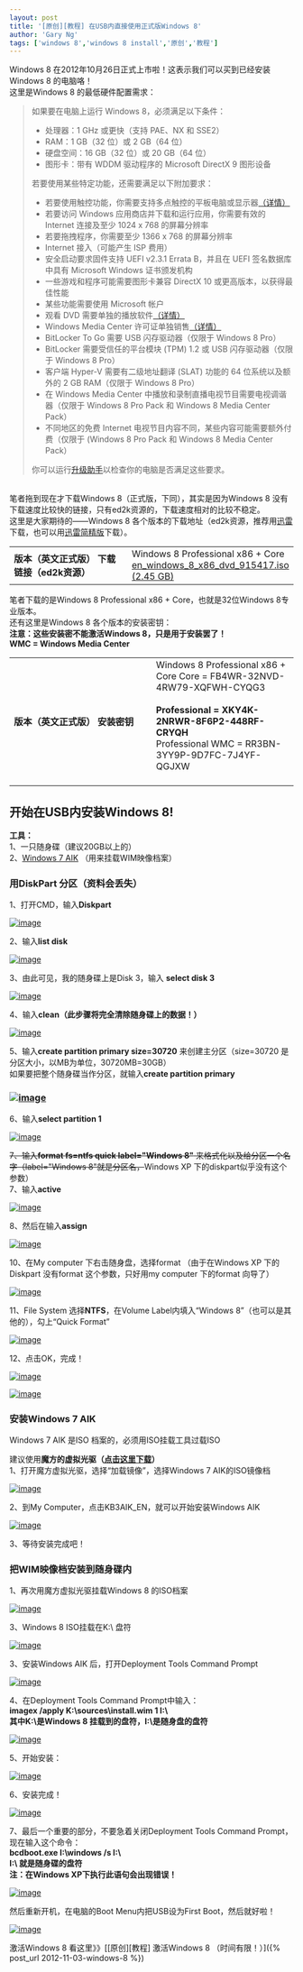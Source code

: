 ```yaml
---
layout: post
title: '[原创][教程] 在USB内直接使用正式版Windows 8'
author: 'Gary Ng'
tags: ['windows 8','windows 8 install','原创','教程']
---
```


Windows 8 在2012年10月26日正式上市啦！这表示我们可以买到已经安装Windows
8 的电脑咯！  
 这里是Windows 8 的最低硬件配置需求：  

> 如果要在电脑上运行 Windows 8，必须满足以下条件：  
>
> -   处理器：1 GHz 或更快（支持 PAE、NX 和 SSE2）  
> -   RAM：1 GB（32 位）或 2 GB（64 位）  
> -   硬盘空间：16 GB（32 位）或 20 GB（64 位）  
> -   图形卡：带有 WDDM 驱动程序的 Microsoft DirectX 9 图形设备
>
> 若要使用某些特定功能，还需要满足以下附加要求：  
>
> -   若要使用触控功能，你需要支持多点触控的平板电脑或显示器[（详情）](http://windows.microsoft.com/zh-CN/windows-8/multitouch-harware-reqs)  
> -   若要访问 Windows 应用商店并下载和运行应用，你需要有效的 Internet
>     连接及至少 1024 x 768 的屏幕分辨率  
> -   若要拖拽程序，你需要至少 1366 x 768 的屏幕分辨率  
> -   Internet 接入（可能产生 ISP 费用）  
> -   安全启动要求固件支持 UEFI v2.3.1 Errata B，并且在 UEFI
>     签名数据库中具有 Microsoft Windows 证书颁发机构  
> -   一些游戏和程序可能需要图形卡兼容 DirectX 10
>     或更高版本，以获得最佳性能  
> -   某些功能需要使用 Microsoft 帐户  
> -   观看 DVD
>     需要单独的播放软件[（详情）](http://windows.microsoft.com/zh-CN/windows/dvd-playback-help)  
> -   Windows Media Center
>     许可证单独销售[（详情）](http://windows.microsoft.com/zh-CN/windows-8/feature-packs)  
> -   BitLocker To Go 需要 USB 闪存驱动器（仅限于 Windows 8 Pro）  
> -   BitLocker 需要受信任的平台模块 (TPM) 1.2 或 USB 闪存驱动器（仅限于
>     Windows 8 Pro）  
> -   客户端 Hyper-V 需要有二级地址翻译 (SLAT) 功能的 64
>     位系统以及额外的 2 GB RAM（仅限于 Windows 8 Pro）  
> -   在 Windows Media Center
>     中播放和录制直播电视节目需要电视调谐器（仅限于 Windows 8 Pro Pack
>     和 Windows 8 Media Center Pack）  
> -   不同地区的免费 Internet
>     电视节目内容不同，某些内容可能需要额外付费（仅限于 (Windows 8 Pro
>     Pack 和 Windows 8 Media Center Pack）
>
> 你可以运行[升级助手](http://windows.microsoft.com/zh-CN/windows-8/upgrade-to-windows-8)以检查你的电脑是否满足这些要求。

<!-- More -->
   
 笔者拖到现在才下载Windows 8（正式版，下同），其实是因为Windows 8
没有下载速度比较快的链接，只有ed2k资源的，下载速度相对的比较不稳定。  
 这里是大家期待的——Windows 8
各个版本的下载地址（ed2k资源，推荐用[迅雷](http://dl.xunlei.com/xl7.html)下载，也可以用[迅雷简精版](http://mini.xunlei.com/)下载）。  

<table>
<colgroup>
<col width="50%" />
<col width="50%" />
</colgroup>
<tbody>
<tr class="odd">
<td align="left"><strong>版本（英文正式版）</strong>
<strong>下载链接（ed2k资源）</strong></td>
<td align="left">Windows 8 Professional x86 + Core
<a href="ed2k://|file|en_windows_8_x86_dvd_915417.iso|2632460288|C357F5451EB803897CAA93437E0A7535|/">en_windows_8_x86_dvd_915417.iso (2.45 GB)</a></td>
</tr>
</tbody>
</table>

  
 笔者下载的是Windows 8 Professional x86 + Core，也就是32位Windows
8专业版本。  
 还有这里是Windows 8 各个版本的安装密钥：  
 **注意：这些安装密不能激活Windows 8，只是用于安装罢了！**  
 **WMC = Windows Media Center**  

<table>
<colgroup>
<col width="50%" />
<col width="50%" />
</colgroup>
<tbody>
<tr class="odd">
<td align="left"><strong>版本（英文正式版）</strong>
<strong>安装密钥</strong></td>
<td align="left">Windows 8 Professional x86 + Core
Core = FB4WR-32NVD-4RW79-XQFWH-CYQG3<br /> <strong><br /></strong> <strong>Professional = XKY4K-2NRWR-8F6P2-448RF-CRYQH</strong><br /> Professional WMC = RR3BN-3YY9P-9D7FC-7J4YF-QGJXW<br /><br /></td>
</tr>
</tbody>
</table>

  

## **开始在USB内安装Windows 8!**

**工具：**  
 1、一只随身碟（建议20GB以上的）  
 2、[Windows 7
AIK](http://download.microsoft.com/download/8/E/9/8E9BBC64-E6F8-457C-9B8D-F6C9A16E6D6A/KB3AIK_EN.iso)
（用来挂载WIM映像档案）  
  

### **用DiskPart 分区（资料会丢失）**

1、打开CMD，输入**Diskpart**  

[![image](http://lh5.ggpht.com/-sysPaxazumY/UJIpsB_O5xI/AAAAAAAACdk/AXrK3tqDPuY/image_thumb%25255B1%25255D.png?imgmax=800 "image")](http://lh4.ggpht.com/-ZCILUJ-AYSw/UJIprDrxQII/AAAAAAAACdc/5V99Cpp-Eq4/s1600-h/image%25255B3%25255D.png)  
  
 2、输入**list disk**  

[![image](http://lh3.ggpht.com/-nr1IqoVder8/UJIpuLV4eBI/AAAAAAAACd0/ksEtml6nwIg/image_thumb%25255B2%25255D.png?imgmax=800 "image")](http://lh4.ggpht.com/-CQzouyomP2U/UJIptOf1VCI/AAAAAAAACdo/tPZecgivxmY/s1600-h/image%25255B6%25255D.png)  
  
 3、由此可见，我的随身碟上是Disk 3，输入 **select disk 3**  

[![image](http://lh3.ggpht.com/-2ZuWfYPbTvY/UJIpwa6nF8I/AAAAAAAACeE/HStRAilFLR4/image_thumb%25255B5%25255D.png?imgmax=800 "image")](http://lh4.ggpht.com/-xGyGyGAytPA/UJIpvRuEM7I/AAAAAAAACd4/YyZTfuikWo0/s1600-h/image%25255B15%25255D.png)  
  
 4、输入**clean（此步骤将完全清除随身碟上的数据！）**  

[![image](http://lh4.ggpht.com/-0RWYnjeWsmc/UJIpz-nG_ZI/AAAAAAAACeU/vsUhuFUaBYc/image_thumb%25255B6%25255D.png?imgmax=800 "image")](http://lh6.ggpht.com/-uzc5VS_8EYc/UJIpxiodYRI/AAAAAAAACeM/IJyfkn1vO38/s1600-h/image%25255B18%25255D.png)  
  
 5、输入**create partition primary size=30720** 来创建主分区（size=30720
是分区大小，以MB为单位，30720MB=30GB）  
 如果要把整个随身碟当作分区，就输入**create partition primary**  

### [![image](http://lh5.ggpht.com/-Iq_vlctgv68/UJIp6Gy-JqI/AAAAAAAACek/9uX2FWYlpHU/image_thumb%25255B7%25255D.png?imgmax=800 "image")](http://lh3.ggpht.com/-a2JCq5eTcjY/UJIp0xFxjJI/AAAAAAAACeY/DCb50WL9JS8/image%25255B21%25255D.png?imgmax=800)

  
 6、输入**select partition 1**  

[![image](http://lh3.ggpht.com/-CT68Zh6wIe8/UJIp8Tl_OOI/AAAAAAAACew/yz0OAbhcI2g/image_thumb%25255B8%25255D.png?imgmax=800 "image")](http://lh6.ggpht.com/-_j2PLRo1KIg/UJIp7OgrRqI/AAAAAAAACes/5FHdFEpaSDU/s1600-h/image%25255B24%25255D.png)  
  
 <s>7、输入**format fs=ntfs quick label="Windows 8"**
来格式化以及给分区一个名字（label="Windows 8"就是分区名，</s>Windows XP
下的diskpart似乎没有这个参数）  
 7、输入**active**  

[![image](http://lh6.ggpht.com/-ITl22PDO5S8/UJIp-CY7N8I/AAAAAAAACfE/OG1HuHWE-Mg/image_thumb%25255B9%25255D.png?imgmax=800 "image")](http://lh4.ggpht.com/-cv6NUROjAmc/UJIp9Ig5FiI/AAAAAAAACe8/joLwHRg-yaw/s1600-h/image%25255B27%25255D.png)  
  
 8、然后在输入**assign**  

[![image](http://lh3.ggpht.com/-lFNNO3plUPw/UJIqAklyXbI/AAAAAAAACfU/yfbqQ1l3CXA/image_thumb%25255B10%25255D.png?imgmax=800 "image")](http://lh4.ggpht.com/-tcoMUDZIFWA/UJIp_uLbBGI/AAAAAAAACfI/4smDsYy9RSc/s1600-h/image%25255B30%25255D.png)  
  
 10、在My computer 下右击随身盘，选择format （由于在Windows XP
下的Diskpart 没有format 这个参数，只好用my computer 下的format
向导了）  

[![image](http://lh4.ggpht.com/-7L9FOxh7dP0/UJIqGnpb2wI/AAAAAAAACfk/6QGYtwd8xfs/image_thumb%25255B11%25255D.png?imgmax=800 "image")](http://lh5.ggpht.com/-vptK6hRpMtE/UJIqBul0MVI/AAAAAAAACfY/2mw1fBrSG2I/image%25255B33%25255D.png?imgmax=800)  
  
 11、File System 选择**NTFS**，在Volume Label内填入“Windows
8”（也可以是其他的），勾上“Quick Format”  

[![image](http://lh6.ggpht.com/-BPgEZYZ2wfA/UJIqJ3EYobI/AAAAAAAACf0/8NbUSN-u2BY/image_thumb%25255B13%25255D.png?imgmax=800 "image")](http://lh5.ggpht.com/-0LK3OcJnc4Q/UJIqHmQkBjI/AAAAAAAACfs/RxYUtauzlYk/s1600-h/image%25255B39%25255D.png)  
  
 12、点击OK，完成！  

[![image](http://lh6.ggpht.com/--TjnZilUcBg/UJIqL5aEWdI/AAAAAAAACgA/HpGUc0rml54/image_thumb%25255B14%25255D.png?imgmax=800 "image")](http://lh5.ggpht.com/-_7SadVpBpgk/UJIqLN8GB-I/AAAAAAAACf8/OKCC9ocot6o/s1600-h/image%25255B42%25255D.png)  

[![image](http://lh4.ggpht.com/-NIRnFf2ed4U/UJIqNrzLWWI/AAAAAAAACgQ/uiRaTjQVNWM/image_thumb%25255B15%25255D.png?imgmax=800 "image")](http://lh3.ggpht.com/-bDanMoG7m0g/UJIqMxTVAzI/AAAAAAAACgM/wyy_L9vneWw/s1600-h/image%25255B45%25255D.png)  
  
  

### **安装Windows 7 AIK**

Windows 7 AIK 是ISO 档案的，必须用ISO挂载工具过载ISO  

建议使用**魔方的虚拟光驱（[点击这里下载](http://www.mediafire.com/?9q2cb7qpiscp5ks)）**  
 1、打开魔方虚拟光驱，选择“加载镜像”，选择Windows 7 AIK的ISO镜像档  

[![image](http://lh6.ggpht.com/-QUdCwiIQpgM/UJH6BDQIqsI/AAAAAAAACaA/mljbkyuLTX0/image_thumb%25255B15%25255D.png?imgmax=800 "image")](http://lh5.ggpht.com/-7XJ7I_1Knf0/UJH5_0lUNrI/AAAAAAAACZ0/v6GHrgLA1MM/s1600-h/image%25255B47%25255D.png)  
  
 2、到My Computer，点击KB3AIK\_EN，就可以开始安装Windows AIK  

[![image](http://lh3.ggpht.com/-88FQO-jxBx8/UJH6DUNIDxI/AAAAAAAACaQ/Cq001CaTL84/image_thumb%25255B16%25255D.png?imgmax=800 "image")](http://lh6.ggpht.com/-gi37f-0x8yQ/UJH6CaRP8lI/AAAAAAAACaI/iwLe7unkD2M/s1600-h/image%25255B50%25255D.png)  
  
 3、等待安装完成吧！  
  

### **把WIM映像档安装到随身碟内**

1、再次用魔方虚拟光驱挂载Windows 8 的ISO档案  

[![image](http://lh4.ggpht.com/-E3Yo25Fd55Q/UJH6FvgIvLI/AAAAAAAACac/KqrNN_PWr5s/image_thumb%25255B18%25255D.png?imgmax=800 "image")](http://lh4.ggpht.com/-CiGpQHr00sI/UJH6Eu2crjI/AAAAAAAACaU/PzSlHSFFINk/s1600-h/image%25255B56%25255D.png)  
  
 3、Windows 8 ISO挂载在K:\\ 盘符  

[![image](http://lh5.ggpht.com/-wqmubYcP5PQ/UJH6IYOCBuI/AAAAAAAACaw/ql_6sD2G-q8/image_thumb%25255B19%25255D.png?imgmax=800 "image")](http://lh6.ggpht.com/-5nwatCFH-oA/UJH6HZj7_LI/AAAAAAAACao/mM6JgS7Ncfs/s1600-h/image%25255B59%25255D.png)  
  
 3、安装Windows AIK 后，打开Deployment Tools Command Prompt  

[![image](http://lh4.ggpht.com/-OtS6tvGjP0s/UJH6LDzezSI/AAAAAAAACbA/rCvdTxbXjJE/image_thumb%25255B17%25255D.png?imgmax=800 "image")](http://lh4.ggpht.com/-6Rj5znt4fBk/UJH6JnC8kvI/AAAAAAAACa4/JxENzKXDqT8/s1600-h/image%25255B53%25255D.png)  
  
 4、在Deployment Tools Command Prompt中输入：  
 **imagex /apply K:\\sources\\install.wim 1 I:\\**  
 **其中K:\\是Windows 8 挂载到的盘符，I:\\是随身盘的盘符**  

[![image](http://lh3.ggpht.com/-6MA5z9lVAYo/UJH6Nq-LB7I/AAAAAAAACbM/7H0X2ao0CPs/image_thumb%25255B20%25255D.png?imgmax=800 "image")](http://lh4.ggpht.com/-tN9OlmNXWQw/UJH6MQZ95_I/AAAAAAAACbE/qw26bBjXmWU/s1600-h/image%25255B62%25255D.png)  
  
 5、开始安装：  

[![image](http://lh3.ggpht.com/-kgMuBlnGwyw/UJH6PrSLQ8I/AAAAAAAACbg/f4UQaLRNo0o/image_thumb%25255B21%25255D.png?imgmax=800 "image")](http://lh3.ggpht.com/-OdcLa_RNnSI/UJH6Og_LAUI/AAAAAAAACbU/jR6ICzCMHBE/s1600-h/image%25255B65%25255D.png)  
  
 6、安装完成！  

[![image](http://lh3.ggpht.com/-_yAdqg9D7UY/UJH6R1l-2GI/AAAAAAAACbs/GXlceAonfY4/image_thumb%25255B22%25255D.png?imgmax=800 "image")](http://lh4.ggpht.com/-I7QPcnuFDQQ/UJH6QoGgsII/AAAAAAAACbo/HS3FOSgzUlU/s1600-h/image%25255B68%25255D.png)  
  
 7、最后一个重要的部分，不要急着关闭Deployment Tools Command
Prompt，现在输入这个命令：  
 **bcdboot.exe I:\\windows /s I:\\**  
 **I:\\ 就是随身碟的盘符**  
 **注：在Windows XP下执行此语句会出现错误！**  

[![image](http://lh3.ggpht.com/-CvmhqFMNIGQ/UJH6T5cyLAI/AAAAAAAACb8/oEspzORic6o/image_thumb%25255B23%25255D.png?imgmax=800 "image")](http://lh5.ggpht.com/-fmPy26zDlRQ/UJH6S2B4HaI/AAAAAAAACb0/zTEUTTK_2d8/s1600-h/image%25255B71%25255D.png)  
  
 然后重新开机，在电脑的Boot Menu内把USB设为First Boot，然后就好啦！  

[![image](http://lh3.ggpht.com/-milJzRtCbIc/UJIqQMYob5I/AAAAAAAACgk/cS8RFd4cjKU/image_thumb%25255B17%25255D.png?imgmax=800 "image")](http://lh6.ggpht.com/-1irRR6JE9yc/UJIqOv19xkI/AAAAAAAACgc/fmMVhjglWQk/s1600-h/image%25255B49%25255D.png)  
  
  
  
 激活Windows 8
看这里》》[[原创][教程] 激活Windows 8 （时间有限！）]({% post_url 2012-11-03-windows-8 %}) 

